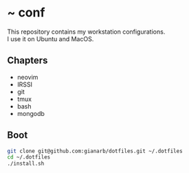# ~ conf
This repository contains my workstation configurations.  
I use it on Ubuntu and MacOS.

## Chapters
* neovim
* IRSSI
* git
* tmux
* bash
* mongodb

## Boot
```sh
git clone git@github.com:gianarb/dotfiles.git ~/.dotfiles
cd ~/.dotfiles
./install.sh
```
